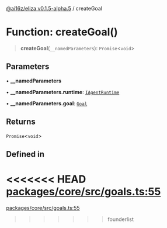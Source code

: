 [@ai16z/eliza v0.1.5-alpha.5](../index.md) / createGoal

# Function: createGoal()

> **createGoal**(`__namedParameters`): `Promise`\<`void`\>

## Parameters

• **\_\_namedParameters**

• **\_\_namedParameters.runtime**: [`IAgentRuntime`](../interfaces/IAgentRuntime.md)

• **\_\_namedParameters.goal**: [`Goal`](../interfaces/Goal.md)

## Returns

`Promise`\<`void`\>

## Defined in

<<<<<<< HEAD
[packages/core/src/goals.ts:55](https://github.com/ai16z/eliza/blob/main/packages/core/src/goals.ts#L55)
=======
[packages/core/src/goals.ts:55](https://github.com/konstantine25b/eliza/blob/main/packages/core/src/goals.ts#L55)
>>>>>>> founderlist
